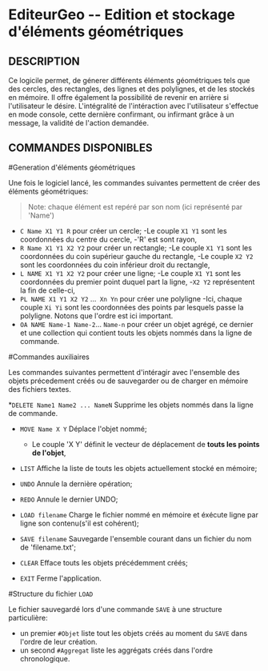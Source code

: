 EditeurGeo -- Edition et stockage d'éléments géométriques
==========================================================

## DESCRIPTION

Ce logicile permet, de génerer différents éléments géométriques tels que des cercles,
des rectangles, des lignes et des polylignes, et de les stockés en mémoire. Il offre également la possibilité
de revenir en arrière si l'utilisateur le désire. L'intégralité de l'intéraction avec l'utilisateur 
s'effectue en mode console, cette dernière confirmant, ou infirmant grâce à un message, la validité de
l'action demandée.

## COMMANDES DISPONIBLES

#Generation d'éléments géométriques

Une fois le logiciel lancé, les commandes suivantes permettent de créer des éléments géométriques:

>Note: chaque élément est repéré par son nom (ici représenté par 'Name')

 * `C Name X1 Y1 R` pour créer un cercle;
	-Le couple `X1 Y1` sont les coordonnées du centre du cercle,
	-'R' est sont rayon,
 * `R Name X1 Y1 X2 Y2` pour créer un rectangle;
	-Le couple `X1 Y1` sont les coordonnées du coin supérieur gauche du rectangle,
	-Le couple `X2 Y2` sont les coordonnées du coin inférieur droit du rectangle,
 * `L NAME X1 Y1 X2 Y2` pour créer une ligne;
	-Le couple `X1 Y1` sont les coordonnées du premier point duquel part la ligne,
	-`X2 Y2` représentent la fin de celle-ci,
 * `PL NAME X1 Y1 X2 Y2` ...` Xn Yn` pour créer une polyligne
	-Ici, chaque couple `Xi Yi` sont les coordonnées des points par lesquels passe la polyligne.
	Notons que l'ordre est ici important.
 * `OA NAME Name-1 Name-2`... `Name-n` pour créer un objet agrégé, ce dernier et une collection qui contient
 touts les objets nommés dans la ligne de commande.

#Commandes auxiliaires

Les commandes suivantes permettent d'intéragir avec l'ensemble des objets précedement créés ou de sauvegarder ou
de charger en mémoire des fichiers textes.

 *`DELETE Name1 Name2 ... NameN` Supprime les objets nommés dans la ligne de commande.
  

 * `MOVE Name X Y` Déplace l'objet nommé;
   - Le couple 'X Y' définit le vecteur de déplacement de **touts les points de l'objet**,
   
 * `LIST` Affiche la liste de touts les objets actuellement stocké en mémoire;

 * `UNDO` Annule la dernière opération;

 * `REDO` Annule le dernier UNDO;

 * `LOAD filename` Charge le fichier nommé en mémoire et éxécute ligne par ligne son contenu(s'il est 
 cohérent);
   
* `SAVE filename` Sauvegarde l'ensemble courant dans un fichier du nom de 'filename.txt';  

* `CLEAR` Efface touts les objets précédemment créés;

* `EXIT` Ferme l'application.

#Structure du fichier `LOAD`

Le fichier sauvegardé lors d'une commande `SAVE` à une structure particulière:

- un premier `#Objet` liste tout les objets créés au moment du `SAVE` dans l'ordre de leur création.
- un second `#Aggregat` liste les aggrégats créés dans l'ordre chronologique.
